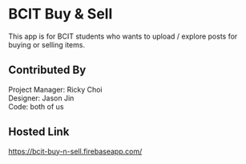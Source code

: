 # BCIT Buy & Sell

This app is for BCIT students who wants to upload / explore posts for buying or selling items.

## Contributed By

Project Manager: Ricky Choi <br />
Designer: Jason Jin <br />
Code: both of us

## Hosted Link
https://bcit-buy-n-sell.firebaseapp.com/